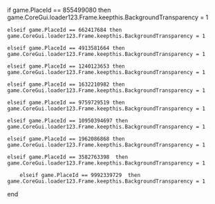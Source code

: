 

if game.PlaceId == 855499080 then
    game.CoreGui.loader123.Frame.keepthis.BackgroundTransparency = 1
    
    elseif game.PlaceId == 662417684 then
    game.CoreGui.loader123.Frame.keepthis.BackgroundTransparency = 1

    elseif game.PlaceId == 4913581664 then
    game.CoreGui.loader123.Frame.keepthis.BackgroundTransparency = 1

    elseif game.PlaceId == 1240123653 then
    game.CoreGui.loader123.Frame.keepthis.BackgroundTransparency = 1

    elseif game.PlaceId == 1632210982 then
    game.CoreGui.loader123.Frame.keepthis.BackgroundTransparency = 1

    elseif game.PlaceId == 9759729519 then
    game.CoreGui.loader123.Frame.keepthis.BackgroundTransparency = 1

    elseif game.PlaceId == 10950394697 then
    game.CoreGui.loader123.Frame.keepthis.BackgroundTransparency = 1

    elseif game.PlaceId == 1962086868 then
    game.CoreGui.loader123.Frame.keepthis.BackgroundTransparency = 1

    elseif game.PlaceId == 3582763398  then
    game.CoreGui.loader123.Frame.keepthis.BackgroundTransparency = 1
    
        elseif game.PlaceId == 9992339729  then
    game.CoreGui.loader123.Frame.keepthis.BackgroundTransparency = 1

end
